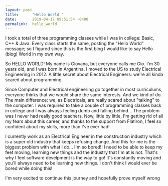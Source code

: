 ```yaml
---
layout: post
title:      "Hello World "
date:       2019-04-17 09:51:54 -0400
permalink:  hello_world
---
```



I took a total of three programming classes while I was in college: Basic, C++ & Java. Every class starts the same, posting the "Hello World" message; so I figured since this is the first blog I would like to say Hello (blog) World in my own way. 

So HELLO WORLD! My name is Giovana, but everyone calls me Gio. I'm 30 years old, and I was born in Argentina. I moved to the US to study Electrical Engineering in 2012. A little secret about Electrical Engineers: we're all kinda scared about programming. 

Since Computer and Electrical engineering go together in most curriculums, everyone thinks that we would share the same interests. And we kind of do. The main difference: we, as Electricals, are really scared about "talking" to the computer. I was required to take a couple of programming classes back in college and I was always feeling dumb and falling behind... The problem was I never had really good teachers. Now, little by little, I'm getting rid of all my fears about this career, and thanks to the support from Flatiron, I feel so confident about my skills, more than I've ever had!

I currently work as an Electrical Engineer in the construction industry which is a super old industry that keeps refusing change. And this for me is the biggest problem with what I do... I'm so bored!! I need to be able to keep my feet moving, learning new things and the industry that I'm at is not. That's why I feel software develpment is the way to go! It's constantly moving and you'll always need to be learning new things. I don't think I would ever be bored while doing this! 

I'm very excited to continue this journey and hopefully prove myself wrong
